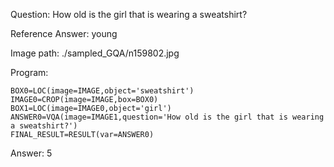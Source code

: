 Question: How old is the girl that is wearing a sweatshirt?

Reference Answer: young

Image path: ./sampled_GQA/n159802.jpg

Program:

```
BOX0=LOC(image=IMAGE,object='sweatshirt')
IMAGE0=CROP(image=IMAGE,box=BOX0)
BOX1=LOC(image=IMAGE0,object='girl')
ANSWER0=VQA(image=IMAGE1,question='How old is the girl that is wearing a sweatshirt?')
FINAL_RESULT=RESULT(var=ANSWER0)
```
Answer: 5

